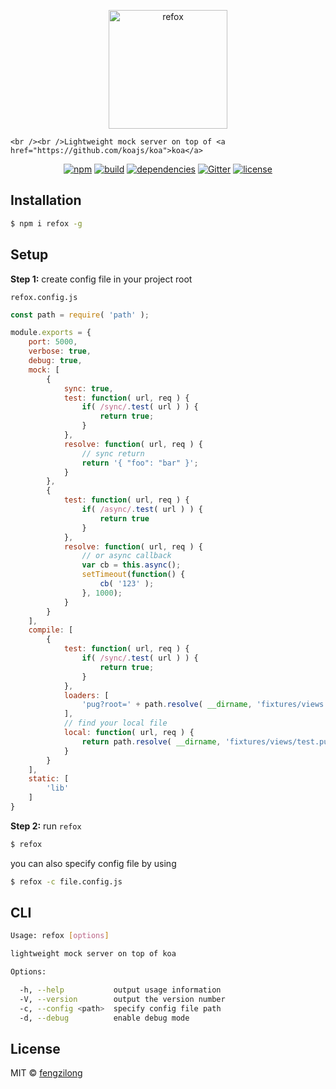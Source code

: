 <p align="center">
	<img src="https://ooo.0o0.ooo/2016/09/09/57d2d4c79112f.png" alt="refox" width="190px">

	<br /><br />Lightweight mock server on top of <a href="https://github.com/koajs/koa">koa</a>
</p>

<p align="center">
	<a href="https://www.npmjs.org/package/refox"><img src="https://img.shields.io/npm/v/refox.svg?style=flat-square" alt="npm"></a>
	<a href="https://circleci.com/gh/fengzilong/refox"><img src="https://img.shields.io/circleci/project/fengzilong/refox/master.svg?style=flat-square" alt="build"></a>
	<a href="https://david-dm.org/fengzilong/refox"><img src="https://img.shields.io/david/fengzilong/refox.svg?style=flat-square" alt="dependencies"></a>
	<a href="https://gitter.im/fengzilong/refox"><img src="https://img.shields.io/gitter/room/nwjs/nw.js.svg?style=flat-square" alt="Gitter"></a>
	<a href="https://github.com/fengzilong/refox/blob/master/LICENSE"><img src="https://img.shields.io/badge/license-MIT-000000.svg?style=flat-square" alt="license"></a>
</p>

## Installation

```bash
$ npm i refox -g
```

## Setup

**Step 1:** create config file in your project root

`refox.config.js`

```js
const path = require( 'path' );

module.exports = {
	port: 5000,
	verbose: true,
	debug: true,
	mock: [
		{
			sync: true,
			test: function( url, req ) {
				if( /sync/.test( url ) ) {
					return true;
				}
			},
			resolve: function( url, req ) {
				// sync return
				return '{ "foo": "bar" }';
			}
		},
		{
			test: function( url, req ) {
				if( /async/.test( url ) ) {
					return true
				}
			},
			resolve: function( url, req ) {
				// or async callback
				var cb = this.async();
				setTimeout(function() {
					cb( '123' );
				}, 1000);
			}
		}
	],
	compile: [
		{
			test: function( url, req ) {
				if( /sync/.test( url ) ) {
					return true;
				}
			},
			loaders: [
				'pug?root=' + path.resolve( __dirname, 'fixtures/views' )
			],
			// find your local file
			local: function( url, req ) {
				return path.resolve( __dirname, 'fixtures/views/test.pug' );
			}
		}
	],
	static: [
		'lib'
	]
}
```

**Step 2:** run `refox`

```bash
$ refox
```

you can also specify config file by using

```bash
$ refox -c file.config.js
```

## CLI

```bash
Usage: refox [options]

lightweight mock server on top of koa

Options:

  -h, --help           output usage information
  -V, --version        output the version number
  -c, --config <path>  specify config file path
  -d, --debug          enable debug mode
```

## License

MIT &copy; [fengzilong](https://github.com/fengzilong)

[build-image]: https://img.shields.io/circleci/project/fengzilong/refox/master.svg?style=flat-square
[build-url]: https://circleci.com/gh/fengzilong/refox

[dependency-image]: https://img.shields.io/david/fengzilong/refox.svg?style=flat-square
[dependency-url]: https://david-dm.org/fengzilong/refox

[version-image]: https://img.shields.io/npm/v/refox.svg?style=flat-square
[version-url]: https://www.npmjs.org/package/refox

[download-image]: https://img.shields.io/npm/dt/refox.svg?style=flat-square
[download-url]: https://www.npmjs.com/package/refox

[license-image]: https://img.shields.io/badge/license-MIT-000000.svg?style=flat-square
[license-url]: https://github.com/fengzilong/refox/blob/master/LICENSE
